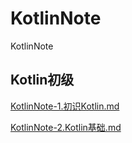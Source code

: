# KotlinNote

KotlinNote

## Kotlin初级



[KotlinNote-1.初识Kotlin.md](https://github.com/Hankkin/KotlinNote/blob/master/Kotlin%E5%88%9D%E7%BA%A7/KotlinNote-1.%E5%88%9D%E8%AF%86Kotlin.md)

[KotlinNote-2.Kotlin基础.md](https://github.com/Hankkin/KotlinNote/blob/master/Kotlin%E5%88%9D%E7%BA%A7/KotlinNote-2.Kotlin%E5%9F%BA%E7%A1%80.md)
